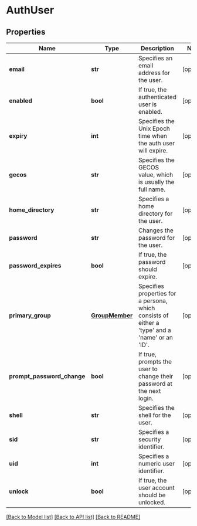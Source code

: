 # AuthUser

## Properties
Name | Type | Description | Notes
------------ | ------------- | ------------- | -------------
**email** | **str** | Specifies an email address for the user. | [optional] 
**enabled** | **bool** | If true, the authenticated user is enabled. | [optional] 
**expiry** | **int** | Specifies the Unix Epoch time when the auth user will expire. | [optional] 
**gecos** | **str** | Specifies the GECOS value, which is usually the full name. | [optional] 
**home_directory** | **str** | Specifies a home directory for the user. | [optional] 
**password** | **str** | Changes the password for the user. | [optional] 
**password_expires** | **bool** | If true, the password should expire. | [optional] 
**primary_group** | [**GroupMember**](GroupMember.md) | Specifies properties for a persona, which consists of either a &#39;type&#39; and a &#39;name&#39; or an &#39;ID&#39;. | [optional] 
**prompt_password_change** | **bool** | If true, prompts the user to change their password at the next login. | [optional] 
**shell** | **str** | Specifies the shell for the user. | [optional] 
**sid** | **str** | Specifies a security identifier. | [optional] 
**uid** | **int** | Specifies a numeric user identifier. | [optional] 
**unlock** | **bool** | If true, the user account should be unlocked. | [optional] 

[[Back to Model list]](../README.md#documentation-for-models) [[Back to API list]](../README.md#documentation-for-api-endpoints) [[Back to README]](../README.md)



